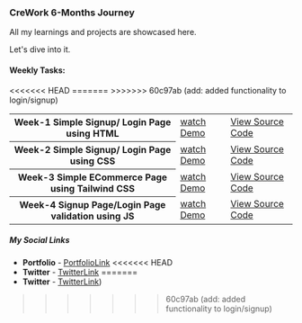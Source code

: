 ### CreWork 6-Months Journey

All my learnings and projects are showcased here.

Let's dive into it.

#### Weekly Tasks:

  <table>
    <tr>
      <th>Week-1 Simple Signup/ Login Page using HTML</th>
      <td><a href="https://github.com/shanolhere/CreWork/tree/main/week-1#sign-up-page">watch Demo</a></td>
      <td><a href="https://github.com/shanolhere/CreWork/tree/main/week-1">View Source Code</a></td>
    </tr>
    <tr>
      <th>Week-2 Simple Signup/ Login Page using CSS</th>
      <td><a href="https://github.com/shanolhere/CreWork/tree/main/week-2#sign-up-page">watch Demo</a></td>
      <td><a href="https://github.com/shanolhere/CreWork/tree/main/week-2">View Source Code</a></td>
    </tr>
    <tr>
      <th>Week-3 Simple ECommerce Page using Tailwind CSS</th>
      <td><a href="https://sneakers4her.netlify.app/">watch Demo</a></td>
      <td><a href="https://github.com/shanolhere/CreWork/tree/main/week-3">View Source Code</a></td>
    </tr>
<<<<<<< HEAD
=======
    <tr>
      <th>Week-4 Signup Page/Login Page validation using JS</th>
      <td><a href="">watch Demo</a></td>
      <td><a href="https://github.com/shanolhere/CreWork/tree/main/week-4">View Source Code</a></td>
    </tr>
>>>>>>> 60c97ab (add: added functionality to login/signup)
    </table>

##### **My Social Links**

- **Portfolio**  - [PortfolioLink](https://sabiya.netlify.app/)
<<<<<<< HEAD
- **Twitter** - [TwitterLink](https://twitter.com/nerd_fswd)
=======
- **Twitter** - [TwitterLink](https://twitter.com/nerd_fswd))
>>>>>>> 60c97ab (add: added functionality to login/signup)
